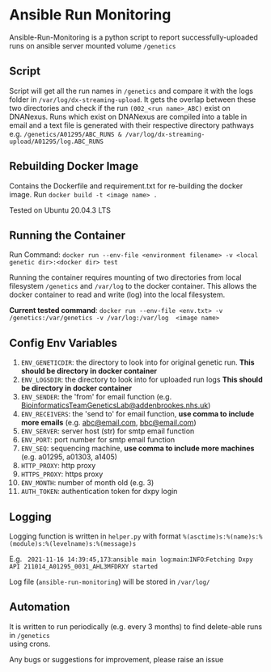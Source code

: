 # Ansible Run Monitoring

Ansible-Run-Monitoring is a python script to report successfully-uploaded runs on ansible server mounted volume ```/genetics```


## Script

Script will get all the run names in ``` /genetics ``` and compare it with the logs folder in ``` /var/log/dx-streaming-upload ```. It gets the overlap between these two directories and check if the run ```(002_<run name>_ABC)``` exist on DNANexus. Runs which exist on DNANexus are compiled into a table in email and a text file is generated with their respective directory pathways e.g. ``` /genetics/A01295/ABC_RUNS & /var/log/dx-streaming-upload/A01295/log.ABC_RUNS ```


## Rebuilding Docker Image

Contains the Dockerfile and requirement.txt for re-building the docker image. Run ```docker build -t <image name> .``` 

Tested on Ubuntu 20.04.3 LTS


## Running the Container

Run Command: ``` docker run --env-file <environment filename> -v <local genetic dir>:<docker dir> test ```

Running the container requires mounting of two directories from local filesystem ``` /genetics ``` and ``` /var/log ``` to the docker container. This allows the docker container to read and write (log) into the local filesystem.


**Current tested command**: ``` docker run --env-file <env.txt> -v /genetics:/var/genetics -v /var/log:/var/log  <image name> ```


## Config Env Variables

1. ```ENV_GENETICDIR```: the directory to look into for original genetic run. **This should be directory in docker container**
2. ```ENV_LOGSDIR```: the directory to look into for uploaded run logs **This should be directory in docker container**
3. ```ENV_SENDER```: the 'from' for email function (e.g. BioinformaticsTeamGeneticsLab@addenbrookes.nhs.uk)
4. ```ENV_RECEIVERS```: the 'send to' for email function, **use comma to include more emails** (e.g. abc@email.com, bbc@email.com)
5. ```ENV_SERVER```: server host (str) for smtp email function
6. ```ENV_PORT```: port number for smtp email function
7. ```ENV_SEQ```: sequencing machine, **use comma to include more machines** (e.g. a01295, a01303, a1405)
8. ```HTTP_PROXY```: http proxy
9. ```HTTPS_PROXY```: https proxy
10. ``` ENV_MONTH ```: number of month old (e.g. 3)
11. ``` AUTH_TOKEN ```: authentication token for dxpy login

## Logging

Logging function is written in ``` helper.py ``` with format ``` %(asctime)s:%(name)s:%(module)s:%(levelname)s:%(message)s ```

E.g. ``` 2021-11-16 14:39:45,173```:```ansible main log```:```main```:```INFO```:```Fetching Dxpy API 211014_A01295_0031_AHL3MFDRXY started ```

Log file (``` ansible-run-monitoring ```) will be stored in ``` /var/log/ ```

## Automation

It is written to run periodically (e.g. every 3 months) to find delete-able runs in ```/genetics``` <br> using crons.

Any bugs or suggestions for improvement, please raise an issue
